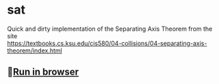 # sat
Quick and dirty implementation of the Separating Axis Theorem from the site  
https://textbooks.cs.ksu.edu/cis580/04-collisions/04-separating-axis-theorem/index.html

## 🏃[Run in browser](https://anilkonac.github.io/sat/)

